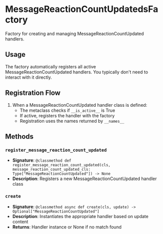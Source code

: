 # MessageReactionCountUpdatedsFactory

Factory for creating and managing MessageReactionCountUpdated handlers.

## Usage

The factory automatically registers all active MessageReactionCountUpdated handlers. 
You typically don't need to interact with it directly.

## Registration Flow

1. When a MessageReactionCountUpdated handler class is defined:
   - The metaclass checks if `__is_active__` is True
   - If active, registers the handler with the factory
   - Registration uses the names returned by `__names__`

## Methods

### `register_message_reaction_count_updated`
- **Signature**: `@classmethod def register_message_reaction_count_updated(cls, message_reaction_count_updated_cls: Type["MessageReactionCountUpdated"]) -> None`
- **Description**: Registers a new MessageReactionCountUpdated handler class

### `create`
- **Signature**: `@classmethod async def create(cls, update) -> Optional["MessageReactionCountUpdated"]`
- **Description**: Instantiates the appropriate handler based on update content
- **Returns**: Handler instance or None if no match found
